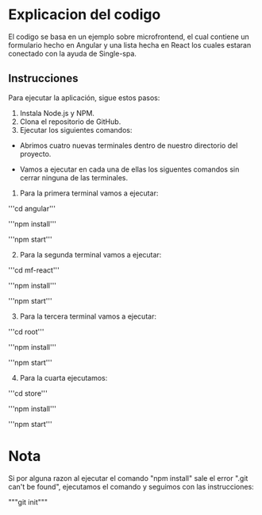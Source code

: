 # Explicacion del codigo

El codigo se basa en un ejemplo sobre microfrontend, el cual contiene un formulario hecho en Angular y una lista hecha en React los cuales estaran conectado con la ayuda de Single-spa.  

## Instrucciones

Para ejecutar la aplicación, sigue estos pasos:

1. Instala Node.js y NPM.
2. Clona el repositorio de GitHub.
3. Ejecutar los siguientes comandos:

- Abrimos cuatro nuevas terminales dentro de nuestro directorio del proyecto.

- Vamos a ejecutar en cada una de ellas los siguentes comandos sin cerrar ninguna de las terminales.

1. Para la primera terminal vamos a ejecutar:

'''cd angular'''

'''npm install'''

'''npm start'''

2. Para la segunda terminal vamos a ejecutar:

'''cd mf-react'''

'''npm install'''

'''npm start'''

3. Para la tercera terminal vamos a ejecutar: 

'''cd root'''

'''npm install'''

'''npm start'''

4. Para la cuarta ejecutamos:

'''cd store'''

'''npm install'''

'''npm start'''

# Nota

Si por alguna razon al ejecutar el comando "npm install" sale el error ".git can't be found", ejecutamos el comando y seguimos con las instrucciones:

"""git init"""

